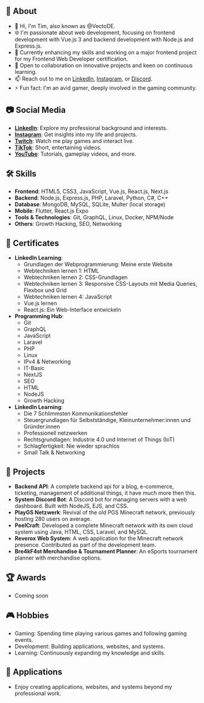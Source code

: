 ## 👤 About

- 👋 Hi, I'm Tim, also known as @VectoDE.
- 🌐 I'm passionate about web development, focusing on frontend development with Vue.js 3 and backend development with Node.js and Express.js.
- 🌱 Currently enhancing my skills and working on a major frontend project for my Frontend Web Developer certification.
- 🚀 Open to collaboration on innovative projects and keen on continuous learning.
- 📫 Reach out to me on [LinkedIn](https://www.linkedin.com/in/tim-hauke/), [Instagram](https://www.instagram.com/tim.vectode), or [Discord](https://discord.gg/DtHPAEHxZk).
- ⚡ Fun fact: I'm an avid gamer, deeply involved in the gaming community.

## 📷 Social Media

- **[LinkedIn](https://www.linkedin.com/in/tim-hauke/)**: Explore my professional background and interests.
- **[Instagram](https://www.instagram.com/vectode)**: Get insights into my life and projects.
- **[Twitch](https://www.twitch.tv/vectode)**: Watch me play games and interact live.
- **[TikTok](https://www.tiktok.com/@vectode)**: Short, entertaining videos.
- **[YouTube](https://www.youtube.com/vectode)**: Tutorials, gameplay videos, and more.

## 🛠️ Skills

- **Frontend**: HTML5, CSS3, JavaScript, Vue.js, React.js, Next.js
- **Backend**: Node.js, Express.js, PHP, Laravel, Python, C#, C++
- **Database**: MongoDB, MySQL, SQLite, Multer (local storage)
- **Mobile**: Flutter, React.js Expo
- **Tools & Technologies**: Git, GraphQL, Linux, Docker, NPM/Node
- **Others**: Growth Hacking, SEO, Networking

## 📜 Certificates

- **LinkedIn Learning**:
  - Grundlagen der Webprogrammierung: Meine erste Website
  - Webtechniken lernen 1: HTML
  - Webtechniken lernen 2: CSS-Grundlagen
  - Webtechniken lernen 3: Responsive CSS-Layouts mit Media Queries, Flexbox und Grid
  - Webtechniken lernen 4: JavaScript
  - Vue.js lernen
  - React.js: Ein Web-Interface entwickeln
- **Programming Hub**:
  - Git
  - GraphQL
  - JavaScript
  - Laravel
  - PHP
  - Linux
  - IPv4 & Networking
  - IT-Basic
  - NextJS
  - SEO
  - HTML
  - NodeJS
  - Growth Hacking
- **LinkedIn Learning**:
  - Die 7 Schlimmsten Kommunikationsfehler
  - Steuergrundlagen für Selbstständige, Kleinunternehmer:innen und Gründer:innen
  - Professionell netzwerken
  - Rechtsgrundlagen: Industrie 4.0 und Internet of Things (IoT)
  - Schlagfertigkeit: Nie wieder sprachlos
  - Small Talk & Networking

## 💼 Projects

- **Backend API**: A complete backend api for a blog, e-commerce, ticketing, management of additional things, it have much more then this.
- **System Discord Bot**: A Discord bot for managing servers with a web dashboard. Built with NodeJS, EJS, and CSS.
- **PlayGS Netzwerk**: Revival of the old PGS Minecraft network, previously hosting 280 users on average.
- **PeelCraft**: Developed a complete Minecraft network with its own cloud system using Java, HTML, CSS, Laravel, and MySQL.
- **Reverox Web System**: A web application for the Minecraft network presence. Contributed as part of the development team.
- **Bre4kF4st Merchandise & Tournament Planner**: An eSports tournament planner with merchandise options.

## 🏆 Awards

- Coming soon

## 🎮 Hobbies

- Gaming: Spending time playing various games and following gaming events.
- Development: Building applications, websites, and systems.
- Learning: Continuously expanding my knowledge and skills.

## 📱 Applications

- Enjoy creating applications, websites, and systems beyond my professional work.
